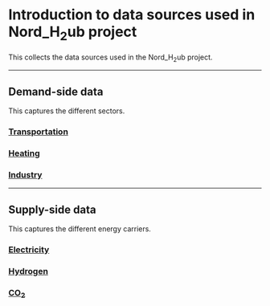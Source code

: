# Introduction to data sources used in Nord_H<sub>2</sub>ub project
This collects the data sources used in the Nord_H<sub>2</sub>ub project.

_____________________________________________________________
## Demand-side data
This captures the different sectors.
### [Transportation](_docs/demand/transportation)
### [Heating](_docs/demand/heating)
### [Industry](_docs/demand/industry)


_____________________________________________________________
## Supply-side data
This captures the different energy carriers.
### [Electricity](_docs/supply/electricity)
### [Hydrogen](_docs/supply/hydrogen)
### [CO<sub>2</sub>](_docs/supply/co2)
